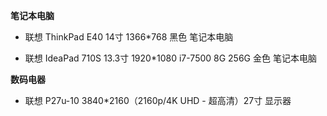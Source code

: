 **笔记本电脑**

- 联想 ThinkPad E40 14寸 1366*768 黑色 笔记本电脑
 
- 联想 IdeaPad 710S 13.3寸 1920*1080 i7-7500 8G 256G 金色 笔记本电脑


**数码电器**

- 联想 P27u-10 3840*2160（2160p/4K UHD - 超高清）27寸 显示器